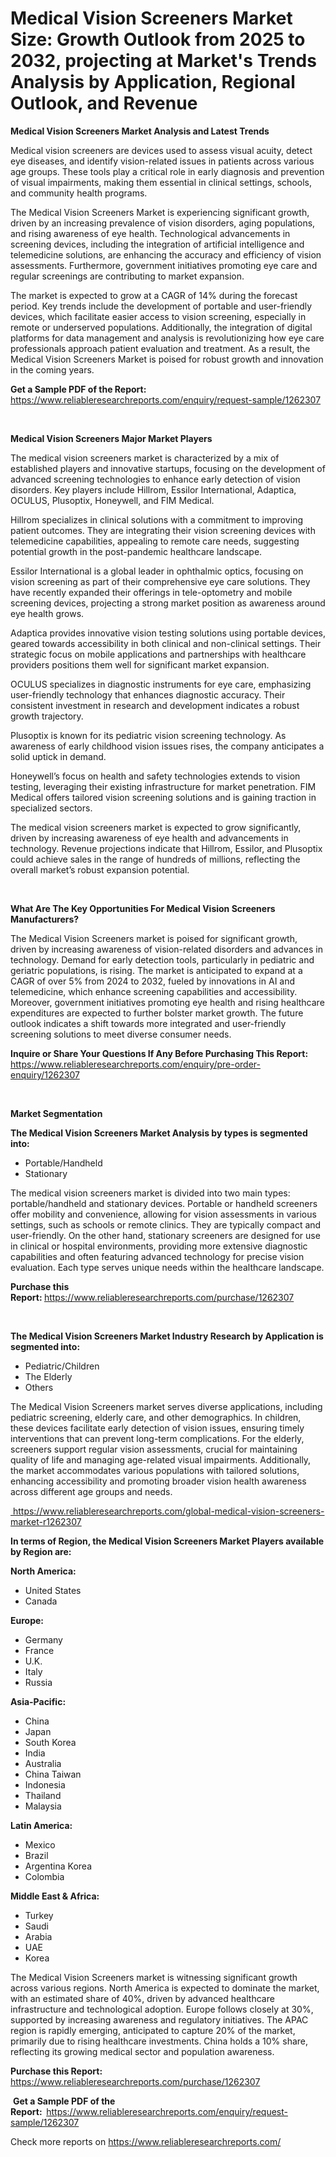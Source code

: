 <p><h1>Medical Vision Screeners Market Size: Growth Outlook from 2025 to 2032, projecting at Market's Trends Analysis by Application, Regional Outlook, and Revenue</h1></p><p><strong>Medical Vision Screeners Market Analysis and Latest Trends</strong></p>
<p><p>Medical vision screeners are devices used to assess visual acuity, detect eye diseases, and identify vision-related issues in patients across various age groups. These tools play a critical role in early diagnosis and prevention of visual impairments, making them essential in clinical settings, schools, and community health programs.</p><p>The Medical Vision Screeners Market is experiencing significant growth, driven by an increasing prevalence of vision disorders, aging populations, and rising awareness of eye health. Technological advancements in screening devices, including the integration of artificial intelligence and telemedicine solutions, are enhancing the accuracy and efficiency of vision assessments. Furthermore, government initiatives promoting eye care and regular screenings are contributing to market expansion.</p><p>The market is expected to grow at a CAGR of 14% during the forecast period. Key trends include the development of portable and user-friendly devices, which facilitate easier access to vision screening, especially in remote or underserved populations. Additionally, the integration of digital platforms for data management and analysis is revolutionizing how eye care professionals approach patient evaluation and treatment. As a result, the Medical Vision Screeners Market is poised for robust growth and innovation in the coming years.</p></p>
<p><strong>Get a Sample PDF of the Report:&nbsp;</strong> <a href="https://www.reliableresearchreports.com/enquiry/request-sample/1262307?utm_campaign=2298&utm_medium=2&utm_source=Github&utm_content=ia&utm_term=04032025&utm_id=medical-vision-screeners">https://www.reliableresearchreports.com/enquiry/request-sample/1262307</a></p>
<p>&nbsp;</p>
<p><strong>Medical Vision Screeners Major Market Players</strong></p>
<p><p>The medical vision screeners market is characterized by a mix of established players and innovative startups, focusing on the development of advanced screening technologies to enhance early detection of vision disorders. Key players include Hillrom, Essilor International, Adaptica, OCULUS, Plusoptix, Honeywell, and FIM Medical.</p><p>Hillrom specializes in clinical solutions with a commitment to improving patient outcomes. They are integrating their vision screening devices with telemedicine capabilities, appealing to remote care needs, suggesting potential growth in the post-pandemic healthcare landscape.</p><p>Essilor International is a global leader in ophthalmic optics, focusing on vision screening as part of their comprehensive eye care solutions. They have recently expanded their offerings in tele-optometry and mobile screening devices, projecting a strong market position as awareness around eye health grows.</p><p>Adaptica provides innovative vision testing solutions using portable devices, geared towards accessibility in both clinical and non-clinical settings. Their strategic focus on mobile applications and partnerships with healthcare providers positions them well for significant market expansion.</p><p>OCULUS specializes in diagnostic instruments for eye care, emphasizing user-friendly technology that enhances diagnostic accuracy. Their consistent investment in research and development indicates a robust growth trajectory.</p><p>Plusoptix is known for its pediatric vision screening technology. As awareness of early childhood vision issues rises, the company anticipates a solid uptick in demand.</p><p>Honeywell’s focus on health and safety technologies extends to vision testing, leveraging their existing infrastructure for market penetration. FIM Medical offers tailored vision screening solutions and is gaining traction in specialized sectors.</p><p>The medical vision screeners market is expected to grow significantly, driven by increasing awareness of eye health and advancements in technology. Revenue projections indicate that Hillrom, Essilor, and Plusoptix could achieve sales in the range of hundreds of millions, reflecting the overall market’s robust expansion potential.</p></p>
<p>&nbsp;</p>
<p><strong>What Are The Key Opportunities For Medical Vision Screeners Manufacturers?</strong></p>
<p><p>The Medical Vision Screeners market is poised for significant growth, driven by increasing awareness of vision-related disorders and advances in technology. Demand for early detection tools, particularly in pediatric and geriatric populations, is rising. The market is anticipated to expand at a CAGR of over 5% from 2024 to 2032, fueled by innovations in AI and telemedicine, which enhance screening capabilities and accessibility. Moreover, government initiatives promoting eye health and rising healthcare expenditures are expected to further bolster market growth. The future outlook indicates a shift towards more integrated and user-friendly screening solutions to meet diverse consumer needs.</p></p>
<p><strong>Inquire or Share Your Questions If Any Before Purchasing This Report:</strong> <a href="https://www.reliableresearchreports.com/enquiry/pre-order-enquiry/1262307?utm_campaign=2298&utm_medium=2&utm_source=Github&utm_content=ia&utm_term=04032025&utm_id=medical-vision-screeners">https://www.reliableresearchreports.com/enquiry/pre-order-enquiry/1262307</a></p>
<p>&nbsp;</p>
<p><strong>Market Segmentation</strong></p>
<p><strong>The Medical Vision Screeners Market Analysis by types is segmented into:</strong></p>
<p><ul><li>Portable/Handheld</li><li>Stationary</li></ul></p>
<p><p>The medical vision screeners market is divided into two main types: portable/handheld and stationary devices. Portable or handheld screeners offer mobility and convenience, allowing for vision assessments in various settings, such as schools or remote clinics. They are typically compact and user-friendly. On the other hand, stationary screeners are designed for use in clinical or hospital environments, providing more extensive diagnostic capabilities and often featuring advanced technology for precise vision evaluation. Each type serves unique needs within the healthcare landscape.</p></p>
<p><strong>Purchase this Report:&nbsp;</strong><a href="https://www.reliableresearchreports.com/purchase/1262307?utm_campaign=2298&utm_medium=2&utm_source=Github&utm_content=ia&utm_term=04032025&utm_id=medical-vision-screeners">https://www.reliableresearchreports.com/purchase/1262307</a></p>
<p>&nbsp;</p>
<p><strong>The Medical Vision Screeners Market Industry Research by Application is segmented into:</strong></p>
<p><ul><li>Pediatric/Children</li><li>The Elderly</li><li>Others</li></ul></p>
<p><p>The Medical Vision Screeners market serves diverse applications, including pediatric screening, elderly care, and other demographics. In children, these devices facilitate early detection of vision issues, ensuring timely interventions that can prevent long-term complications. For the elderly, screeners support regular vision assessments, crucial for maintaining quality of life and managing age-related visual impairments. Additionally, the market accommodates various populations with tailored solutions, enhancing accessibility and promoting broader vision health awareness across different age groups and needs.</p></p>
<p><a href="https://www.reliableresearchreports.com/global-medical-vision-screeners-market-r1262307?utm_campaign=2298&utm_medium=2&utm_source=Github&utm_content=ia&utm_term=04032025&utm_id=medical-vision-screeners">&nbsp;https://www.reliableresearchreports.com/global-medical-vision-screeners-market-r1262307</a></p>
<p><strong>In terms of Region, the Medical Vision Screeners Market Players available by Region are:</strong></p>
<p>
    <p> <strong> North America: </strong>
        <ul>
            <li>United States</li>
            <li>Canada</li>
        </ul>
        </p> 
    <p> <strong> Europe: </strong>
        <ul>
            <li>Germany</li>
            <li>France</li>
            <li>U.K.</li>
            <li>Italy</li>
            <li>Russia</li>
        </ul>
        </p> 
    <p> <strong> Asia-Pacific: </strong>
        <ul>
            <li>China</li>
            <li>Japan</li>
            <li>South Korea</li>
            <li>India</li>
            <li>Australia</li>
            <li>China Taiwan</li>
            <li>Indonesia</li>
            <li>Thailand</li>
            <li>Malaysia</li>
        </ul>
        </p> 
    <p> <strong> Latin America: </strong>
        <ul>
            <li>Mexico</li>
            <li>Brazil</li>
            <li>Argentina Korea</li>
            <li>Colombia</li>
        </ul>
        </p> 
    <p> <strong> Middle East & Africa: </strong>
        <ul>
            <li>Turkey</li>
            <li>Saudi</li>
            <li>Arabia</li>
            <li>UAE</li>
            <li>Korea</li>
        </ul>
    </p>
    </p>
<p><p>The Medical Vision Screeners market is witnessing significant growth across various regions. North America is expected to dominate the market, with an estimated share of 40%, driven by advanced healthcare infrastructure and technological adoption. Europe follows closely at 30%, supported by increasing awareness and regulatory initiatives. The APAC region is rapidly emerging, anticipated to capture 20% of the market, primarily due to rising healthcare investments. China holds a 10% share, reflecting its growing medical sector and population awareness.</p></p>
<p><strong>Purchase this Report: </strong><a href="https://www.reliableresearchreports.com/purchase/1262307?utm_campaign=2298&utm_medium=2&utm_source=Github&utm_content=ia&utm_term=04032025&utm_id=medical-vision-screeners">https://www.reliableresearchreports.com/purchase/1262307</a></p>
<p>&nbsp;<strong>Get a Sample PDF of the Report:&nbsp;&nbsp;</strong><a href="https://www.reliableresearchreports.com/enquiry/request-sample/1262307?utm_campaign=2298&utm_medium=2&utm_source=Github&utm_content=ia&utm_term=04032025&utm_id=medical-vision-screeners">https://www.reliableresearchreports.com/enquiry/request-sample/1262307</a></p>
<p><strong></strong></p>
<p>Check more reports on <a href="https://www.reliableresearchreports.com/?utm_campaign=2298&utm_medium=2&utm_source=Github&utm_content=ia&utm_term=04032025&utm_id=medical-vision-screeners">https://www.reliableresearchreports.com/</a></p>